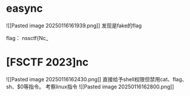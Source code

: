 # easync
![[Pasted image 20250116161939.png]]
发现是fake的flag


flag：
nssctf{Nc_

# [FSCTF 2023]nc
![[Pasted image 20250116162430.png]]
直接给予shell权限但禁用cat、flag、sh、$0等指令。
考察linux指令
![[Pasted image 20250116162800.png]]

